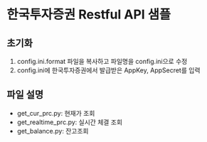 # 한국투자증권 Restful API 샘플

## 초기화
1. config.ini.format 파일을 복사하고 파일명을 config.ini으로 수정
2. config.ini에 한국투자증권에서 발급받은 AppKey, AppSecret를 입력

## 파일 설명
- get_cur_prc.py: 현재가 조회
- get_realtime_prc.py: 실시간 체결 조회
- get_balance.py: 잔고조회